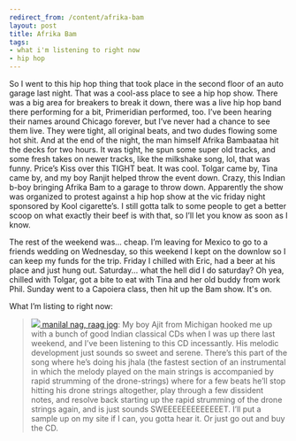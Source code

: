 ```yaml
---
redirect_from: /content/afrika-bam
layout: post
title: Afrika Bam
tags:
- what i'm listening to right now
- hip hop
---
```

So I went to this hip hop thing that took place in the second floor of an auto garage last night. That was a cool-ass place to see a hip hop show. There was a big area for breakers to break it down, there was a live hip hop band there performing for a bit, Primeridian performed, too. I’ve been hearing their names around Chicago forever, but I’ve never had a chance to see them live. They were tight, all original beats, and two dudes flowing some hot shit. And at the end of the night, the man himself Afrika Bambaataa hit the decks for two hours. It was tight, he spun some super old tracks, and some fresh takes on newer tracks, like the milkshake song, lol, that was funny. Price’s Kiss over this TIGHT beat. It was cool. Tolgar came by, Tina came by, and my boy Ranjit helped throw the event down. Crazy, this Indian b-boy bringing Afrika Bam to a garage to throw down. Apparently the show was organized to protest against a hip hop show at the vic friday night sponsored by Kool cigarette’s. I still gotta talk to some people to get a better scoop on what exactly their beef is with that, so I’ll let you know as soon as I know.

The rest of the weekend was... cheap. I’m leaving for Mexico to go to a friends wedding on Wednesday, so this weekend I kept on the downlow so I can keep my funds for the trip. Friday I chilled with Eric, had a beer at his place and just hung out. Saturday... what the hell did I do saturday? Oh yea, chilled with Tolgar, got a bite to eat with Tina and her old buddy from work Phil. Sunday went to a Capoiera class, then hit up the Bam show. It's on.

What I’m listing to right now:

> 
> [![](http://images.amazon.com/images/P/B000006K7K.01.MZZZZZZZ.jpg) manilal nag, raag jog](http://www.amazon.com/exec/obidos/ASIN/B000006K7K/nikhiltrivedi-20): My boy Ajit from Michigan hooked me up with a bunch of good Indian classical CDs when I was up there last weekend, and I’ve been listening to this CD incessantly. His melodic development just sounds so sweet and serene. There’s this part of the song where he’s doing his jhala (the fastest section of an instrumental in which the melody played on the main strings is accompanied by rapid strumming of the drone-strings) where for a few beats he’ll stop hitting his drone strings altogether, play through a few dissident notes, and resolve back starting up the rapid strumming of the drone strings again, and is just sounds SWEEEEEEEEEEEEET. I’ll put a sample up on my site if I can, you gotta hear it. Or just go out and buy the CD.
> 
